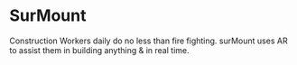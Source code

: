 # SurMount

Construction Workers daily do no less than fire fighting. surMount uses AR to assist them in building anything & in real time.